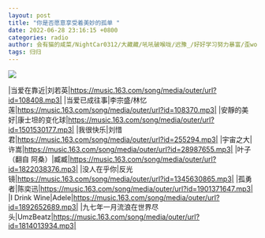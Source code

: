 ```yaml
---
layout: post
title: "你是否愿意享受着美妙的孤单 "
date: 2022-06-28 23:16:15 +0800
categories: radio
author: 会有猫的咸菜/NightCar0312/大藏藏/吼吼破喉咙/迟豫_/好好学习努力暴富/歪woodrow
tags: 归归
---
```

![]({{site.baseurl}}/images/cover_20220628.jpg)

|当爱在靠近|刘若英|https://music.163.com/song/media/outer/url?id=108408.mp3|
|当爱已成往事|李宗盛/林忆莲|https://music.163.com/song/media/outer/url?id=108370.mp3|
|安靜的美好|康士坦的变化球|https://music.163.com/song/media/outer/url?id=1501530177.mp3|
|我很快乐|刘惜君|https://music.163.com/song/media/outer/url?id=255294.mp3|
|宇宙之大|许嵩|https://music.163.com/song/media/outer/url?id=28987655.mp3|
|叶子（翻自 阿桑）|臧臧|https://music.163.com/song/media/outer/url?id=1822038376.mp3|
|没人在乎你|反光镜|https://music.163.com/song/media/outer/url?id=1345630865.mp3|
|孤勇者|陈奕迅|https://music.163.com/song/media/outer/url?id=1901371647.mp3|
|I Drink Wine|Adele|https://music.163.com/song/media/outer/url?id=1892652689.mp3|
|九七年一月流浪在世界尽头|UmzBeatz|https://music.163.com/song/media/outer/url?id=1814013934.mp3|

